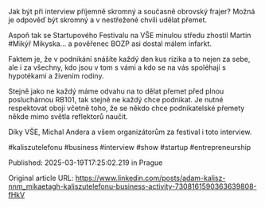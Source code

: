 Jak být při interview příjemně skromný a současně obrovský frajer? Možná je odpověď být skromný a v nestřežené chvíli udělat přemet.


Aspoň tak se Startupového Festivalu na VŠE minulou středu zhostil Martin #Mikýř Mikyska... a pověřenec BOZP asi dostal málem infarkt.


Faktem je, že v podnikání snášíte každý den kus rizika a to nejen za sebe, ale i za všechny, kdo jsou v tom s vámi a kdo se na vás spoléhají s hypotékami a živením rodiny.


Stejně jako ne každý máme odvahu na to dělat přemet před plnou posluchárnou RB101, tak stejně ne každý chce podnikat. Je nutné respektovat obojí včetně toho, že se někdo chce podnikatelské přemety někde mimo světla reflektorů naučit.


Díky VŠE, Michal Andera a všem organizátorům za festival i toto interview.


#kaliszutelefonu #business #interview #show #startup #entrepreneurship


Published: 2025-03-19T17:25:02.219 in Prague

Original article URL: https://www.linkedin.com/posts/adam-kalisz-nnm_mikaetagh-kaliszutelefonu-business-activity-7308161590363639808-fHkV

[](./media/martin-mikýř-mikyska.mp4)